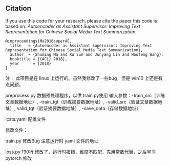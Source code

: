 ## Citation
If you use this code for your research, please cite the paper this code is based on:
*Autoencoder as Assistant Supervisor: Improving Text Representation for Chinese Social Media Text Summarization*:

```
@inproceedings{Ma2016superAE,
  title   = {Autoencoder as Assistant Supervisor: Improving Text Representation for Chinese Social Media Text Summarization},
  author  = {Shuming Ma and Xu Sun and Junyang Lin and Houfeng Wang},
  booktitle = {{ACL} 2018},
  year      = {2018}
}
```

注：
此项目是在 linux 上运行的。虽然我修改了一些bug，但是 win10 上还是有点问题。

preprocess.py 数据预处理程序，以供 train.py使用 输入参数：-train\_src（训练文章数据地址）, -train\_tgt（训练摘要数据地址）, -valid\_src（验证文章数据地址）, valid\_tgt（验证摘要数据地址）, -save\_data（存储数据地址）

lcsts.yaml 配置文件

修改文件：

train.py 修改Bug 注意运行时 yaml 文件的地址

loss.py 190行 修改了，运行时报错，维度不匹配，先用常数代替，之后学习 pytorch 修改
